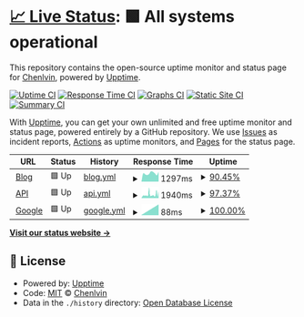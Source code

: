 # [📈 Live Status](https://github.chenlvin.cc): <!--live status--> **🟩 All systems operational**

This repository contains the open-source uptime monitor and status page for [Chenlvin](https://chenlvin.cc), powered by [Upptime](https://github.com/upptime/upptime).

[![Uptime CI](https://github.com/Chenlvin/ChenlvinUpptime/workflows/Uptime%20CI/badge.svg)](https://github.com/Chenlvin/ChenlvinUpptime/actions?query=workflow%3A%22Uptime+CI%22)
[![Response Time CI](https://github.com/Chenlvin/ChenlvinUpptime/workflows/Response%20Time%20CI/badge.svg)](https://github.com/Chenlvin/ChenlvinUpptime/actions?query=workflow%3A%22Response+Time+CI%22)
[![Graphs CI](https://github.com/Chenlvin/ChenlvinUpptime/workflows/Graphs%20CI/badge.svg)](https://github.com/Chenlvin/ChenlvinUpptime/actions?query=workflow%3A%22Graphs+CI%22)
[![Static Site CI](https://github.com/Chenlvin/ChenlvinUpptime/workflows/Static%20Site%20CI/badge.svg)](https://github.com/Chenlvin/ChenlvinUpptime/actions?query=workflow%3A%22Static+Site+CI%22)
[![Summary CI](https://github.com/Chenlvin/ChenlvinUpptime/workflows/Summary%20CI/badge.svg)](https://github.com/Chenlvin/ChenlvinUpptime/actions?query=workflow%3A%22Summary+CI%22)

With [Upptime](https://upptime.js.org), you can get your own unlimited and free uptime monitor and status page, powered entirely by a GitHub repository. We use [Issues](https://github.com/Chenlvin/ChenlvinUpptime/issues) as incident reports, [Actions](https://github.com/Chenlvin/ChenlvinUpptime/actions) as uptime monitors, and [Pages](https://github.chenlvin.cc) for the status page.

<!--start: status pages-->
<!-- This summary is generated by Upptime (https://github.com/upptime/upptime) -->
<!-- Do not edit this manually, your changes will be overwritten -->
<!-- prettier-ignore -->
| URL | Status | History | Response Time | Uptime |
| --- | ------ | ------- | ------------- | ------ |
| <img alt="" src="https://icons.duckduckgo.com/ip3/blog-sea.chenlvin.cc.ico" height="13"> [Blog](https://blog-sea.chenlvin.cc) | 🟩 Up | [blog.yml](https://github.com/Chenlvin/ChenlvinUpptime/commits/HEAD/history/blog.yml) | <details><summary><img alt="Response time graph" src="./graphs/blog/response-time-week.png" height="20"> 1297ms</summary><br><a href="https://status.chenlvin.cc/history/blog"><img alt="Response time 1297" src="https://img.shields.io/endpoint?url=https%3A%2F%2Fraw.githubusercontent.com%2FChenlvin%2FChenlvinUpptime%2FHEAD%2Fapi%2Fblog%2Fresponse-time.json"></a><br><a href="https://status.chenlvin.cc/history/blog"><img alt="24-hour response time 1391" src="https://img.shields.io/endpoint?url=https%3A%2F%2Fraw.githubusercontent.com%2FChenlvin%2FChenlvinUpptime%2FHEAD%2Fapi%2Fblog%2Fresponse-time-day.json"></a><br><a href="https://status.chenlvin.cc/history/blog"><img alt="7-day response time 1297" src="https://img.shields.io/endpoint?url=https%3A%2F%2Fraw.githubusercontent.com%2FChenlvin%2FChenlvinUpptime%2FHEAD%2Fapi%2Fblog%2Fresponse-time-week.json"></a><br><a href="https://status.chenlvin.cc/history/blog"><img alt="30-day response time 1297" src="https://img.shields.io/endpoint?url=https%3A%2F%2Fraw.githubusercontent.com%2FChenlvin%2FChenlvinUpptime%2FHEAD%2Fapi%2Fblog%2Fresponse-time-month.json"></a><br><a href="https://status.chenlvin.cc/history/blog"><img alt="1-year response time 1297" src="https://img.shields.io/endpoint?url=https%3A%2F%2Fraw.githubusercontent.com%2FChenlvin%2FChenlvinUpptime%2FHEAD%2Fapi%2Fblog%2Fresponse-time-year.json"></a></details> | <details><summary><a href="https://status.chenlvin.cc/history/blog">90.45%</a></summary><a href="https://status.chenlvin.cc/history/blog"><img alt="All-time uptime 90.45%" src="https://img.shields.io/endpoint?url=https%3A%2F%2Fraw.githubusercontent.com%2FChenlvin%2FChenlvinUpptime%2FHEAD%2Fapi%2Fblog%2Fuptime.json"></a><br><a href="https://status.chenlvin.cc/history/blog"><img alt="24-hour uptime 85.62%" src="https://img.shields.io/endpoint?url=https%3A%2F%2Fraw.githubusercontent.com%2FChenlvin%2FChenlvinUpptime%2FHEAD%2Fapi%2Fblog%2Fuptime-day.json"></a><br><a href="https://status.chenlvin.cc/history/blog"><img alt="7-day uptime 90.45%" src="https://img.shields.io/endpoint?url=https%3A%2F%2Fraw.githubusercontent.com%2FChenlvin%2FChenlvinUpptime%2FHEAD%2Fapi%2Fblog%2Fuptime-week.json"></a><br><a href="https://status.chenlvin.cc/history/blog"><img alt="30-day uptime 90.45%" src="https://img.shields.io/endpoint?url=https%3A%2F%2Fraw.githubusercontent.com%2FChenlvin%2FChenlvinUpptime%2FHEAD%2Fapi%2Fblog%2Fuptime-month.json"></a><br><a href="https://status.chenlvin.cc/history/blog"><img alt="1-year uptime 90.45%" src="https://img.shields.io/endpoint?url=https%3A%2F%2Fraw.githubusercontent.com%2FChenlvin%2FChenlvinUpptime%2FHEAD%2Fapi%2Fblog%2Fuptime-year.json"></a></details>
| <img alt="" src="https://icons.duckduckgo.com/ip3/api-sea.chenlvin.cc.ico" height="13"> [API](https://api-sea.chenlvin.cc) | 🟩 Up | [api.yml](https://github.com/Chenlvin/ChenlvinUpptime/commits/HEAD/history/api.yml) | <details><summary><img alt="Response time graph" src="./graphs/api/response-time-week.png" height="20"> 1940ms</summary><br><a href="https://status.chenlvin.cc/history/api"><img alt="Response time 1940" src="https://img.shields.io/endpoint?url=https%3A%2F%2Fraw.githubusercontent.com%2FChenlvin%2FChenlvinUpptime%2FHEAD%2Fapi%2Fapi%2Fresponse-time.json"></a><br><a href="https://status.chenlvin.cc/history/api"><img alt="24-hour response time 2602" src="https://img.shields.io/endpoint?url=https%3A%2F%2Fraw.githubusercontent.com%2FChenlvin%2FChenlvinUpptime%2FHEAD%2Fapi%2Fapi%2Fresponse-time-day.json"></a><br><a href="https://status.chenlvin.cc/history/api"><img alt="7-day response time 1940" src="https://img.shields.io/endpoint?url=https%3A%2F%2Fraw.githubusercontent.com%2FChenlvin%2FChenlvinUpptime%2FHEAD%2Fapi%2Fapi%2Fresponse-time-week.json"></a><br><a href="https://status.chenlvin.cc/history/api"><img alt="30-day response time 1940" src="https://img.shields.io/endpoint?url=https%3A%2F%2Fraw.githubusercontent.com%2FChenlvin%2FChenlvinUpptime%2FHEAD%2Fapi%2Fapi%2Fresponse-time-month.json"></a><br><a href="https://status.chenlvin.cc/history/api"><img alt="1-year response time 1940" src="https://img.shields.io/endpoint?url=https%3A%2F%2Fraw.githubusercontent.com%2FChenlvin%2FChenlvinUpptime%2FHEAD%2Fapi%2Fapi%2Fresponse-time-year.json"></a></details> | <details><summary><a href="https://status.chenlvin.cc/history/api">97.37%</a></summary><a href="https://status.chenlvin.cc/history/api"><img alt="All-time uptime 97.37%" src="https://img.shields.io/endpoint?url=https%3A%2F%2Fraw.githubusercontent.com%2FChenlvin%2FChenlvinUpptime%2FHEAD%2Fapi%2Fapi%2Fuptime.json"></a><br><a href="https://status.chenlvin.cc/history/api"><img alt="24-hour uptime 100.00%" src="https://img.shields.io/endpoint?url=https%3A%2F%2Fraw.githubusercontent.com%2FChenlvin%2FChenlvinUpptime%2FHEAD%2Fapi%2Fapi%2Fuptime-day.json"></a><br><a href="https://status.chenlvin.cc/history/api"><img alt="7-day uptime 97.37%" src="https://img.shields.io/endpoint?url=https%3A%2F%2Fraw.githubusercontent.com%2FChenlvin%2FChenlvinUpptime%2FHEAD%2Fapi%2Fapi%2Fuptime-week.json"></a><br><a href="https://status.chenlvin.cc/history/api"><img alt="30-day uptime 97.37%" src="https://img.shields.io/endpoint?url=https%3A%2F%2Fraw.githubusercontent.com%2FChenlvin%2FChenlvinUpptime%2FHEAD%2Fapi%2Fapi%2Fuptime-month.json"></a><br><a href="https://status.chenlvin.cc/history/api"><img alt="1-year uptime 97.37%" src="https://img.shields.io/endpoint?url=https%3A%2F%2Fraw.githubusercontent.com%2FChenlvin%2FChenlvinUpptime%2FHEAD%2Fapi%2Fapi%2Fuptime-year.json"></a></details>
| <img alt="" src="https://icons.duckduckgo.com/ip3/www.google.com.ico" height="13"> [Google](https://www.google.com) | 🟩 Up | [google.yml](https://github.com/Chenlvin/ChenlvinUpptime/commits/HEAD/history/google.yml) | <details><summary><img alt="Response time graph" src="./graphs/google/response-time-week.png" height="20"> 88ms</summary><br><a href="https://status.chenlvin.cc/history/google"><img alt="Response time 88" src="https://img.shields.io/endpoint?url=https%3A%2F%2Fraw.githubusercontent.com%2FChenlvin%2FChenlvinUpptime%2FHEAD%2Fapi%2Fgoogle%2Fresponse-time.json"></a><br><a href="https://status.chenlvin.cc/history/google"><img alt="24-hour response time 139" src="https://img.shields.io/endpoint?url=https%3A%2F%2Fraw.githubusercontent.com%2FChenlvin%2FChenlvinUpptime%2FHEAD%2Fapi%2Fgoogle%2Fresponse-time-day.json"></a><br><a href="https://status.chenlvin.cc/history/google"><img alt="7-day response time 88" src="https://img.shields.io/endpoint?url=https%3A%2F%2Fraw.githubusercontent.com%2FChenlvin%2FChenlvinUpptime%2FHEAD%2Fapi%2Fgoogle%2Fresponse-time-week.json"></a><br><a href="https://status.chenlvin.cc/history/google"><img alt="30-day response time 88" src="https://img.shields.io/endpoint?url=https%3A%2F%2Fraw.githubusercontent.com%2FChenlvin%2FChenlvinUpptime%2FHEAD%2Fapi%2Fgoogle%2Fresponse-time-month.json"></a><br><a href="https://status.chenlvin.cc/history/google"><img alt="1-year response time 88" src="https://img.shields.io/endpoint?url=https%3A%2F%2Fraw.githubusercontent.com%2FChenlvin%2FChenlvinUpptime%2FHEAD%2Fapi%2Fgoogle%2Fresponse-time-year.json"></a></details> | <details><summary><a href="https://status.chenlvin.cc/history/google">100.00%</a></summary><a href="https://status.chenlvin.cc/history/google"><img alt="All-time uptime 100.00%" src="https://img.shields.io/endpoint?url=https%3A%2F%2Fraw.githubusercontent.com%2FChenlvin%2FChenlvinUpptime%2FHEAD%2Fapi%2Fgoogle%2Fuptime.json"></a><br><a href="https://status.chenlvin.cc/history/google"><img alt="24-hour uptime 100.00%" src="https://img.shields.io/endpoint?url=https%3A%2F%2Fraw.githubusercontent.com%2FChenlvin%2FChenlvinUpptime%2FHEAD%2Fapi%2Fgoogle%2Fuptime-day.json"></a><br><a href="https://status.chenlvin.cc/history/google"><img alt="7-day uptime 100.00%" src="https://img.shields.io/endpoint?url=https%3A%2F%2Fraw.githubusercontent.com%2FChenlvin%2FChenlvinUpptime%2FHEAD%2Fapi%2Fgoogle%2Fuptime-week.json"></a><br><a href="https://status.chenlvin.cc/history/google"><img alt="30-day uptime 100.00%" src="https://img.shields.io/endpoint?url=https%3A%2F%2Fraw.githubusercontent.com%2FChenlvin%2FChenlvinUpptime%2FHEAD%2Fapi%2Fgoogle%2Fuptime-month.json"></a><br><a href="https://status.chenlvin.cc/history/google"><img alt="1-year uptime 100.00%" src="https://img.shields.io/endpoint?url=https%3A%2F%2Fraw.githubusercontent.com%2FChenlvin%2FChenlvinUpptime%2FHEAD%2Fapi%2Fgoogle%2Fuptime-year.json"></a></details>

<!--end: status pages-->

[**Visit our status website →**](https://github.chenlvin.cc)

## 📄 License

- Powered by: [Upptime](https://github.com/upptime/upptime)
- Code: [MIT](./LICENSE) © [Chenlvin](https://chenlvin.cc)
- Data in the `./history` directory: [Open Database License](https://opendatacommons.org/licenses/odbl/1-0/)
